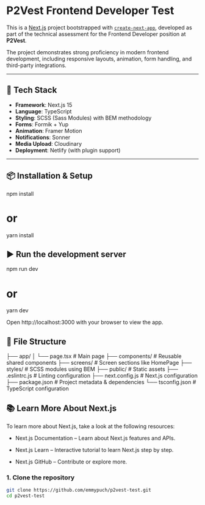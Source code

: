 # P2Vest Frontend Developer Test

This is a [Next.js](https://nextjs.org) project bootstrapped with [`create-next-app`](https://nextjs.org/docs/app/api-reference/cli/create-next-app), developed as part of the technical assessment for the Frontend Developer position at **P2Vest**.

The project demonstrates strong proficiency in modern frontend development, including responsive layouts, animation, form handling, and third-party integrations.

---

## 🚀 Tech Stack

- **Framework**: Next.js 15
- **Language**: TypeScript
- **Styling**: SCSS (Sass Modules) with BEM methodology
- **Forms**: Formik + Yup
- **Animation**: Framer Motion
- **Notifications**: Sonner
- **Media Upload**: Cloudinary
- **Deployment**: Netlify (with plugin support)

---

## 📦 Installation & Setup

npm install
# or
yarn install

## ▶️ Run the development server

npm run dev
# or
yarn dev

Open http://localhost:3000 with your browser to view the app.

## 📂 File Structure

├── app/
│   └── page.tsx                # Main page
├── components/                 # Reusable shared components
├── screens/                    # Screen sections like HomePage
├── styles/                     # SCSS modules using BEM
├── public/                     # Static assets
├── .eslintrc.js                # Linting configuration
├── next.config.js              # Next.js configuration
├── package.json                # Project metadata & dependencies
└── tsconfig.json               # TypeScript configuration

## 📚 Learn More About Next.js

To learn more about Next.js, take a look at the following resources:

- Next.js Documentation – Learn about Next.js features and APIs.

- Next.js Learn – Interactive tutorial to learn Next.js step by step.

- Next.js GitHub – Contribute or explore more.


### 1. Clone the repository

```bash
git clone https://github.com/emmypuch/p2vest-test.git
cd p2vest-test
